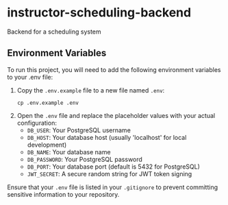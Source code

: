 # instructor-scheduling-backend
Backend for a scheduling system

## Environment Variables

To run this project, you will need to add the following environment variables to your .env file:

1. Copy the `.env.example` file to a new file named `.env`:
   ```
   cp .env.example .env
   ```
2. Open the `.env` file and replace the placeholder values with your actual configuration:
   - `DB_USER`: Your PostgreSQL username
   - `DB_HOST`: Your database host (usually 'localhost' for local development)
   - `DB_NAME`: Your database name
   - `DB_PASSWORD`: Your PostgreSQL password
   - `DB_PORT`: Your database port (default is 5432 for PostgreSQL)
   - `JWT_SECRET`: A secure random string for JWT token signing

Ensure that your `.env` file is listed in your `.gitignore` to prevent committing sensitive information to your repository.